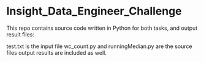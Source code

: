 # Insight_Data_Engineer_Challenge
This repo contains source code written in Python for both tasks, and output result files:

test.txt is the input file
wc_count.py and runningMedian.py are the source files
output results are included as well.
